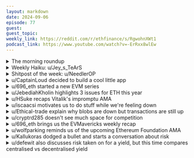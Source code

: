 ```yaml
---
layout: markdown
date: 2024-09-06
episode: 77
guest: 
guest_topic: 
weekly_link: https://reddit.com/r/ethfinance/s/RgwohnXWt1
podcast_link: https://www.youtube.com/watch?v=-ErRxx8wlEw
---
```



<details markdown=1>
<summary>The morning roundup</summary>
[View on Reddit →](https://reddit.com/r/ethfinance/comments/1fa76dn/comment/llr4mgm/)

[u/Equal-Jellyfish1](https://reddit.com/u/Equal-Jellyfish1)

> Ethereum

[u/FrenktheTank](https://reddit.com/u/FrenktheTank)

> $2380.90

[u/TimbukNine](https://reddit.com/u/TimbukNine)

> 0.04217

</details>
<details markdown=1>
<summary>Weekly Haiku: u/Jey_s_TeArS</summary>
[View on Reddit →](https://reddit.com/r/ethfinance/comments/1f8l3t3/comment/llj3q1u/)

*Go where you belong,*

*Knock your chest and sing along,*

*Apes together strong.*

</details>
<details markdown=1>
<summary>Shitpost of the week: u/NeedlerOP</summary>
[View on Reddit →](https://reddit.com/r/ethfinance/comments/1f4n4q0/daily_general_discussion_august_30_2024/lko8jdv/)

First they ignore you

Then they laugh at you

Then they fight you

Then you get an ETF

Then they ignore you again

Then they laugh at you again

</details>
<details markdown=1>
<summary>u/CaptainLoud decided to build a cool little app</summary>
[View on Reddit →](https://reddit.com/r/ethfinance/comments/1f3uche/daily_general_discussion_august_29_2024/lkhqgln/)

**Introducing** [https://boasty.app/](https://boasty.app/) **- Schedule Your Ethereum Posts**

Dear ethfinance, special day for me today - after 7 years in the space, i get to show something small i built. Inspired by this u/benido2030 [post](https://reddit.com/r/ethfinance/comments/1ez4fxr/daily_general_discussion_august_23_2024/ljigy38/) last Saturday, i spent the last 5 days building Boasty. I always wanted to try building an app on Ethereum, and this idea sounded simple enough so i gave it a go and now it's live.

**TLDR Pay 1 USD in stablecoin and schedule a post on Ethereum, you get a <https://boasty.app> permalink to reference and share which contains your published message and transactions associated.** See an example [here](https://www.boasty.app/QTq8MoMKLV)

The app is an MVP but everything works as far as i can tell. It is currently permissioned, meaning the messages are stored in a centralized database and no smart contracts yet, but as you can see on the [roadmap](https://www.boasty.app/roadmap), I intend to introduce message storing on IPFS, smart contract(s), sha256 hashed messages with auto or user reveal, supporting more wallets (currently only tested with Metamask), L2 networks and hopefully more.

Last but not least, I'd like to make the app free to post for my fellow solo stakers and the /r/ethfinance community (EVM holders for now?). Happy to hear any ideas on how to make this happen!

Feedback appreciated, feel free to say it like it is and try to break the app. I am not on crypto twitter or any of those, so if you like it, please share it! Thanks u/benido2030 for the idea!

</details>
<details markdown=1>
<summary>u/696_eth started a new EVM series</summary>
[View on Reddit →](https://reddit.com/r/ethfinance/comments/1f4n4q0/daily_general_discussion_august_30_2024/lkriq80/)

Started a new series. As always, [subscribe to EVMavericks' paragraph](https://paragraph.xyz/@evmavericks/etheraider-evm1209-1) to get all new content immediately when it is out! I hope you enjoy!

-----

[**Get to know EVMavericks #1 - Etheraider aka EVM 1209**](https://paragraph.xyz/_next/image?url=https%3A%2F%2Fstorage.googleapis.com%2Fpapyrus_images%2F2dd0ec8275d3f5e849f45f7bb5262662.jpg&w=1200&q=75)

**Hi, what do you go by and what's your EVMavericks #?**

*Hey, this is [Etheraider](https://reddit.com/user/etheraider) and [I’m EVM 1209.](https://paragraph.xyz/_next/image?url=https%3A%2F%2Fstorage.googleapis.com%2Fpapyrus_images%2F00468a8cc121dbeffd734d3f50dadb56.png&w=1200&q=75)*

**Who or what introduced you to crypto?**

*My brother bought into ETH in 2015, held for 2 years, and sold right before the 2017 bull run. I didn’t know anything about crypto until I saw he missed out on life-changing gains, so I decided to learn from his mistake!*

**How and when did you find your way into EVMs?**

*Well, actually, I was there at the very beginning and helped bring EVMavericks to the blockchain!*

**So it's been a couple of years since the beginning; what made you stay?**

*I think we're one of the best communities of OGs on Ethereum—a lot of good people around with all sorts of talent, perspective, and experience in the space. It’s a good place to be.*

**What's your best EVMavericks memory?**

*There are a lot of good ones. But I’d say that first EVM podcast we launched, where many of us (who knew each other only on Reddit for years) “talked” together for the first time. It was awesome.*

**What are you most excited about EVMs looking forward?**

*In the short term, I’m looking forward to us getting into the Octant funding round. In the long term, I’m excited to see future endeavors our community members will pursue!*

**What is your favorite hobby or way to spend time outside of crypto?**

*Well, this past year, I got really into going to the gym and living a healthier lifestyle. Decided to place an emphasis on taking care of my mind, body, and soul! As far as hobbies go, I’m a big fan of disc golf, tabletop board games, and ping pong!*

**What one piece of advice would you give to someone who's just getting into crypto?**

*Learn about why crypto exists, how powerful its impact can be, and how it can dramatically change all our lives for the better.*

**Any piece of alpha that you can share with us? It can be anything, not just crypto-related.**

*When you’re on your deathbed, are you gonna care about how much money you’ve made or how nice your house/cars/etc. are? No. The only thing you’ll care about is the people you love and the impact you’ve had on them. Don’t wait until then to go all in on the people you love.*

**Lastly, is there anything else you wanna share? Maybe a project you are working on? Latest accomplishments? Whatever you want! The stage is yours Etheraider!**

*In a time such as this, where the world is so crazy, divided, and full of darkness, my favorite verse to quote is this:*
*“The light has entered the world, and the darkness has NOT overcome it.”*

</details>
<details markdown=1>
<summary>u/JebediahKholin highlights 3 issues for ETH this year</summary>
[View on Reddit →](https://reddit.com/r/ethfinance/comments/1f4n4q0/daily_general_discussion_august_30_2024/lkp52q3/)

It seems like ETH has 3 big problems this year.
  
1) Airdrop flop - the hype for eigenlayer and others was completely unreal, while the airdrops themselves were a terrible combination of stingy and overpriced. If a token launches at its best possible market cap, there's nowhere to go but down, especially if there are gigantic unlocks coming. Tokens were a lot more interesting when you had a real chance at making a killing at buying something that seemed like it had real fundamentals or promise. If some hyper-complicated protocol launches at an insane valuation, there are going to be very few buyers - it's too complicated for non-crypto natives, the upside is already priced in, and people are going to want to unload the tokens. So every new token has pretty much gotten crushed. tough way to build market hype.
  
2) ETF Flop - The BTC ETF set up some incredible expectations, but ETH matching it was always going to be an issue. BTC got huge early inflows from crypto-natives wanting to offload some of their unchain coins so they don't have to worry about custody. It makes a lot of sense from a diversification perspective, and there's basically nothing to do with unchain bitcoin, anyway. Institutions/financial advisors are much more slow moving, but the retail buyers disguised this. This was huge for bitcoins narrative and expanded its presence among the broader world. ETH, by contrast, will only be bought in the ETF by those who really can't interact with onchain infrastructure - basically, financial advisors, institutions, 401ks, which all take a long time to spin up. Holding ETH onchain is valuable, so there's a real cost to using the ETF instead. This makes sense to us, but makes ETH look bad to the tradfi world/retail, furthering the narrative that there's bitcoin as the main crypto, and then there's everything else. While this is disputed by the fundamentals, the fundamentals are complicated. Narrative is tough.
  
3) Solana meme coins - memecoins on Solana have been a retail incinerator. They look appealing - zero transaction fees that let you avoid extractive vc coins - but the reality is that Solana's centralized validator, sequencer, and MEV setup allows for colossal extraction, while the meme coins themselves allow for easily faked volume metrics and huge insider dumping. It's hard to imagine a worse market to participate in. However, the notable crypto influencers are some of the only people making money off this, so they pound the table about how great Solana is. VCs are (and have always been) huge owners of Solana, so they. ALSO pound the table on how great sol is/how bad etc is. So Solana is stealing retail mindshare while impoverishing everyone who uses the chain. It's a bad outcome.

So what does ETH need to re-attract retail? Yield farming and gambling. Onchain options that are actually liquid. New tokens launching quickly (as a quasi ico while avoiding being direct icos) at low valuations so that some momentum can build. Tokens that actually result in cash flow when staked, so that people have an actual reason to buy/speculate on them. 

What ETH REALLY needs is to capture mindshare from bitcoin as a pristine non-sovereign store of value. ETH should be fighting with bitcoin and gold, not with Solana. Solana as a network may be great (I don't think it is but ignore that for now) but SOL the token is complete garbage unless things change dramatically.

</details>
<details markdown=1>
<summary>u/HSuke recaps Vitalik's impromptu AMA</summary>
[View on Reddit →](https://reddit.com/r/ethfinance/comments/1f5fiqc/daily_general_discussion_august_31_2024/lkus89q/)

**Vitalik Buterin started an unofficial AMA last weekend on Warpcast** after he posted about [stablecoin decentralization on X](https://x.com/VitalikButerin/status/1827583576751181961)

TL;DR of the original X post:

* **DEX**: great
* **Decentralized Stablecoins**: great
* **Polymarket**: great
* **Semi-decentralized Stablecoin like USDC**: Not great, but they're a practical and convenient necessity. The issuer is centralized, but the rest of on-chain use is decentralized
* Anything that has **no sustainability** like "decentralized" liquidity farming or yield farming: Very bad. The key reason is lack of sustainability. These are just get-rich schemes.
* It's not enough to only have finance on blockchains. It needs more real applications outside of finance
* Useful related post: <https://vitalik.eth.limo/general/2023/11/27/techno_optimism.html>

---------------------------

These are the highlights from the Warpcast AMA response to that X post:

I've paraphrased the important parts of some of the longer questions and responses

* **Q**: Banana Milk or Chocolate Milk?
* **Vit**: Coconut milk is best, almond if I can't find coconut. I don't drink either independently, I put it into stuff, and that stuff in question ends up containing bananas and dark chocolate at roughly equal frequencies (usually both)

----

* **Q**: Do you have any heuristic for when compromises to decentralized principles go too far for stablecoins?
* **Vit**: My main worry is when they start entrenching network effects that become hard to undo. For example, if we start normalizing "sign in to this crypto social thing with Google", I think that's really bad, UNLESS it's done in an account-abstraction way where under the hood it's using zk-email and individual users can sign in with their ethereum account instead (and convert their account from one to the other). This way, it's not entrenching network effects of centralized web2 platforms, it's actually creating a bridge that lets users join the ecosystem with them, but then more easily migrate away from them.

----

* **Q**: Last TV series you watched? And if you liked it
* **Vit**: "Three Body Problem" was good
* **My opinion**: Hell yeah! Lots of Ethereum devs are "Dark Forest" fans due to its parallels with Ethereum MEV. Personally, I would recommend the Netflix adoption over the gigantic Chinese soap opera one, but neither series has reached the "Dark Forest" book yet.

----

* **Q**: Do you prefer °C to °F?
* **Vit**: I prefer C, but it's a weaker preference than all the other units. I would gladly take a trade of switching to F in exchange for never hearing about either feet/miles or ounces/pounds again.

----

* **Q**: How can we offer decentralized access to content? Http is not good enough any more. Ipfs feels unusable when it comes to normal users (without http gateways). Thoughts?
* **Vit**: We need browsers with IPFS integrated. Brave was supposed to be that, but unfortunately its IPFS gateway is quite slow so I never end up using it.
* **My opinion**: Agreed. I hate how difficult and slow it is to access IPFS gateways via browser extensions. IPFS is barely accessible unless you pay for premium gateway services.

----

* **Q**: [Pure decentralization is overrated] Farcaster, Base, and Telegram have a decentralized foundation, but were built by centralized teams.
* **Vit**: If the team behind Farcaster didn't build and market Warpcast, we wouldn't be here now. The use cases we want Ethereum to take on need the centralized approach to grow, but are placed on a decentralized foundation.
* **My opinion**: Agreed. Almost nothing we do in crypto is purely decentralized, and that would be an unrealistic expectation. We would never be able trust anything on-chain without prior off-chain trust for the teams that build those protocols. That is, unless user were a senior crypto developer with code-auditing expertise, which is ridiculous requirement.

----

* **Q**: Do you see usdc overtaking cashapp, apple pay and the likes as a generally acceptable form of payment
* **Vit**: I think we need to have easy to use ethereum-ecosystem-wide L2 payments first for that to happen.

----

**Source:** <https://warpcast.com/vitalik.eth/0xa3ad7913>

</details>
<details markdown=1>
<summary>u/iscaacsi motivates us to do stuff while we're feeling down</summary>
[View on Reddit →](https://reddit.com/r/ethfinance/comments/1f5fiqc/daily_general_discussion_august_31_2024/lkxs0gz/)

There has been a lot of posts of people feeling down recently. My honest response to this is stop looking at numbers and make something for the fun of it. If you can code write contracts that do something fun. If you can design then make mockups for weird fictional games. If you can write, publish an article about a future society where eth never existed. Start playing with apps. use things. break things. find the glitches, the edges. look in the mirror. uniswap backwards is pawsinu. What if the aave ghost is haunting the chain? How many times have people sent exactly 0.666 eth? What if we start calling them nifties again instead of nft? can we make bingo on base? 

there is so much for us to do. now it is september. summer lull is over. what is dead may never die 🐙

</details>
<details markdown=1>
<summary>u/Ethical-trade explain why blobs are down but transactions are still up</summary>
[View on Reddit →](https://reddit.com/r/ethfinance/comments/1f66n0f/daily_general_discussion_september_1_2024/lkz7awh/)

At the same time [transaction count is near ATH and active addresses maintained pretty well throughout the summer](https://www.growthepie.xyz/). The main reason why blobs seem to go down is thanks to optimizations by L2s. 

Showing the market that Ethereum has room to grow is absolutely needed, [if we were near saturation today we wouldn't have institutional rollups tomorrow](https://reddit.com/r/ethfinance/comments/1exh5g5/comment/lj70pey/).

</details>
<details markdown=1>
<summary>u/cryptrd285 doesn't see much space for competition</summary>
[View on Reddit →](https://reddit.com/r/ethfinance/comments/1f66n0f/daily_general_discussion_september_1_2024/ll2qd0o/)

This is like a vampire attack we used to see during 2020 - 2021 defi time frame. I kind of like this thought process 

<https://x.com/CloutedMind/status/1830405365898580245>

i take the stance that blobs being 0 fee is bullish

it chokes competition

DA is ultimately a race to 0 anyway, might as well weaponize DA as loss leader to expand ethereum GDP

not only does it tell all these DA layoors to go fk themselves like TIA etc, it chokes any ethereum L2 competitors

no longer can an alt-L1 use "cheaper" as a selling point, only "faster" and "more decentralized" (than an L2)

i think soon we see L2s that be "faster" like megaETH and then we get 2/3

then as the roadmap for L2s go along and they become more permissionless without centralization risks we tick 3/3 (cheaper, faster and more decentralized with the inherent security of eth)

then where does an alt-l1 compete ? it doesnt.. its just L2 vs L2 and its all on ethereum

and ETH is their money

thats moat

</details>
<details markdown=1>
<summary>u/696_eth brings us the EVMavericks weekly recap</summary>
[View on Reddit →](https://reddit.com/r/ethfinance/comments/1f6yl0k/daily_general_discussion_september_2_2024/ll7tsxu/)

[EVMavericks Weekly Recap (August 26-September 1)](https://paragraph.xyz/_next/image?url=https%3A%2F%2Fstorage.googleapis.com%2Fpapyrus_images%2Fd1b4cb4ec958e1126ae6ff35bf463c91.png&w=1200&q=75)

[Blog & Newsletter on Paragraph](https://paragraph.xyz/@evmavericks)

Catch up on a week's worth of, mostly, Discord content: get some inside scoop and the feel of our vibes. For all the details, visit directly our Discord.

1. We voted for Doots Podcast and Aestus MEV Relay in the Octant's snapshot and both projects made it to the upcoming Epoch 5 allocation window!

2. [JT hosts Weekly Doots Livestream #76](https://www.youtube.com/watch?v=iVdRYKmR-iQ&t)

3. 696 hosts a new series: get to know EVMavericks. [First episode with Etheraider is out now.](https://paragraph.xyz/@evmavericks/etheraider-evm1209-1)

4. GreenGeorge starts a thread asking lions about one project that really excites them.

5. interweaver shares that Starknet has undergone a massive upgrade, now introducing 2-second transactions and it's making a big difference for projects like Influence. 

6. [cybersea published a website about their artistic journey](https://www.cybersea.art/)

7. Degen chat has a little bit of everything this week. Some base mints, some random stats, some talk about Maker, some memes ofc. 

8. Memecoins have slowed down, but people still share some useful tools and degen TG groups. Generally, there's a lot of chatter about coins, the market, and vibes. Discussions include safer memes and strategies for longer meme team positions. The top play of the week features Etheraider longing ETH, with several other lions following suit

Lastly, **your weekly security reminder**: here’s a [few guides](https://imgur.com/a/wallet-security-guides-DSvQrXs)!

* EVMavericks discord has a security channel. You can literally mute everything else but that channel and only get notifications from there.

* Reminder for all the folks: we have a daily-discussion channel in the discord that's open to public and there's a decent amount of activity there!

</details>
<details markdown=1>
<summary>u/wolfparking reminds us of the upcoming Ethereum Foundation AMA</summary>
[View on Reddit →](https://reddit.com/r/ethfinance/comments/1f7rrbo/daily_general_discussion_september_3_2024/llcn0b7/)

Ethereumn Foundation is doing an AMA on 9/5, get your Q's ready and post them here:

<https://reddit.com/r/ethereum/comments/1f81ntr/ama_we_are_ef_research_pt_12_05_september_2024>

</details>
<details markdown=1>
<summary>u/Kallukoras dodged a bullet and starts a conversation about risk</summary>
[View on Reddit →](https://reddit.com/r/ethfinance/comments/1f8l3t3/daily_general_discussion_september_4_2024/llgh79n/)

Yesterday night I was devastated, I have a big part of my funds in Penpie a yield aggregator for pendle and it was exploited yesterday evening. 

I saw an an alert on twitter and was hoping I would be not affected. But the asset rsweth that was my main holding in one of their LPs was part of it. I had the worst night. 

I found out today that only one of the two rsweth pools was exploited, the bigger one with higher tvl and apy, the smaller one that also gets swell L2 points(the reason I was in it) but less yield  was not drained and I was spared by pure luck, I guess the attacker focussed on the higher TVL Pools. I should be okay when withdrawals open again. I can still be part of ethfinance and all the crazy ups and downs.

I don’t want to experience that again, is there a safe way to get some yield at least? Or should I just stick by pure ETH on a ledger secured cold wallet? Or maybe rETH? 

Losing your funds like this would be the worst, it is worse then (controlled)leverage trading and shitcoin trading because everything could be gone without an error of your own , besides trusting a protocol you should not have trusted.

One small advantage I gained of that experience is I really don’t worry about the short term price action, I know we will be rewarded if we are patient and  ETH will come back and we will reach new ATHs at some point.

</details>
<details markdown=1>
<summary>u/defewit also discusses risk taken on for a yield, but this time compares centralised vs decentralised yield</summary>
[View on Reddit →](https://reddit.com/r/ethfinance/comments/1f8l3t3/daily_general_discussion_september_4_2024/llgvbe0/)

Posting as a top level comment a reply I was drafting to a deleted comment regarding onchain vs. tradfi "yield farming".

No doubt a large portion of "yield farming" is circular nonsense. BUT, even in the world of circular nonsense, *the onchain version is transparent with respect to its risk profile* and that is a consequential distinction vs. things like FTX/Celcius.

As an example, if Bernie Madoff launched a classic shitcoin yield farm with copies of battletested smart contracts, participants can trust the contracts without having to trust the person.

On the other hand, if the Pope himself started a centralized "yield farm" where I have to send him money via Western Union, the risk profile is now comparatively opaque and a million different risks must be weighed, no offense to His Holiness.

---

Ponzinomics aside, it's worth highlighting that more sustainable sources of yield *do* exist on Ethereum, think of AMM liquidity providing for example. It's making money from market making, totally normal financial service, but onchain and therefore transparent/permissionless/non-custodial/always online :)

Of course, the question of which tokens are being traded and how many have sustainable value is important for the long term viability of the ecosystem. It's a complicated question. The Ethereum economy has a lot of bullshit (just like the "regular" economy), but I think it has already "made it", there's already real activity in payments, savings, tokenization of treasuries/corporate debt, collectibles, etc.

</details>
